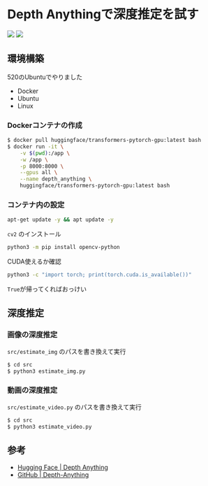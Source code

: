 # Depth Anythingで深度推定を試す

![](https://img.shields.io/badge/python-v.3.8.10-blue?logo=python)
![](https://img.shields.io/badge/huggingface-transformers-orange?logo=huggingface)

## 環境構築
520のUbuntuでやりました
- Docker
- Ubuntu
- Linux

### Dockerコンテナの作成
```bash
$ docker pull huggingface/transformers-pytorch-gpu:latest bash
$ docker run -it \
	-v $(pwd):/app \
	-w /app \
	-p 8000:8000 \
	--gpus all \
	--name depth_anything \
	huggingface/transformers-pytorch-gpu:latest bash
```

### コンテナ内の設定

```bash
apt-get update -y && apt update -y
```

`cv2` のインストール
```bash
python3 -m pip install opencv-python
```

CUDA使えるか確認
```bash
python3 -c "import torch; print(torch.cuda.is_available())"
```
`True`が帰ってくればおっけい


## 深度推定
### 画像の深度推定
`src/estimate_img` のパスを書き換えて実行
```bash
$ cd src
$ python3 estimate_img.py
```

### 動画の深度推定
`src/estimate_video.py` のパスを書き換えて実行
```bash
$ cd src
$ python3 estimate_video.py
```

## 参考
- [Hugging Face | Depth Anything](https://huggingface.co/docs/transformers/model_doc/depth_anything)
- [GitHub | Depth-Anything](https://github.com/LiheYoung/Depth-Anything)
